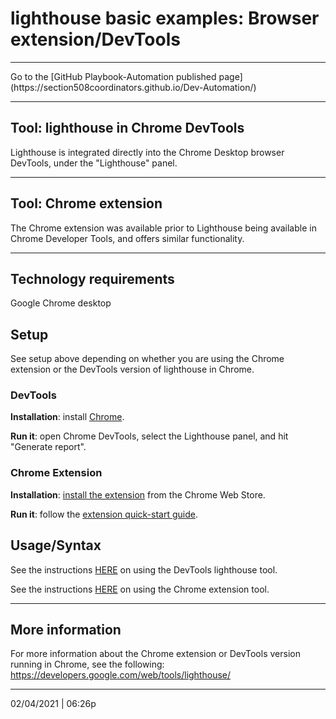 # lighthouse basic examples: Browser extension/DevTools

<hr>
Go to the [GitHub Playbook-Automation published page](https://section508coordinators.github.io/Dev-Automation/)

<hr>


## Tool: lighthouse in Chrome DevTools

Lighthouse is integrated directly into the Chrome Desktop browser DevTools, under the "Lighthouse" panel.

<hr>

## Tool: Chrome extension

The Chrome extension was available prior to Lighthouse being available in Chrome Developer Tools, and offers similar functionality.

<hr>


## Technology requirements

Google Chrome desktop


## Setup

See setup above depending on whether you are using the Chrome extension or the DevTools version of lighthouse in Chrome.

### DevTools

**Installation**: install [Chrome](https://www.google.com/chrome/browser).

**Run it**: open Chrome DevTools, select the Lighthouse panel, and hit "Generate report".

### Chrome Extension

**Installation**: [install the extension](https://chrome.google.com/webstore/detail/lighthouse/blipmdconlkpinefehnmjammfjpmpbjk) from the Chrome Web Store.

**Run it**: follow the [extension quick-start guide](https://developers.google.com/web/tools/lighthouse/#extension).

## Usage/Syntax

See the instructions [HERE](https://developers.google.com/web/tools/lighthouse/#devtools) on using the DevTools lighthouse tool.

See the instructions [HERE](https://developers.google.com/web/tools/lighthouse/#extension) on using the Chrome extension tool.

<hr>

## More information

For more information about the Chrome extension or DevTools version running in Chrome, see the following: https://developers.google.com/web/tools/lighthouse/ 

<hr>
02/04/2021 | 06:26p